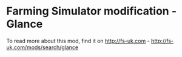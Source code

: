 Farming Simulator modification - Glance
=======================================

To read more about this mod, find it on http://fs-uk.com - http://fs-uk.com/mods/search/glance